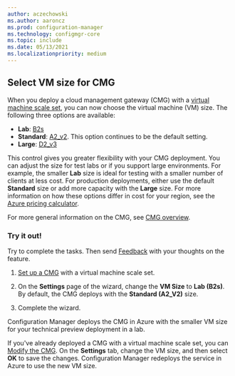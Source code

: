 ```yaml
---
author: aczechowski
ms.author: aaroncz
ms.prod: configuration-manager
ms.technology: configmgr-core
ms.topic: include
ms.date: 05/13/2021
ms.localizationpriority: medium
---
```


## <a name="bkmk_cmgsize"></a> Select VM size for CMG

<!--3555749-->

When you deploy a cloud management gateway (CMG) with a [virtual machine scale set](../../../../clients/manage/cmg/plan-cloud-management-gateway.md#virtual-machine-scale-sets), you can now choose the virtual machine (VM) size. The following three options are available:

- **Lab**: [B2s](/azure/virtual-machines/sizes-b-series-burstable)
- **Standard**: [A2_v2](/azure/virtual-machines/av2-series). This option continues to be the default setting.
- **Large**: [D2_v3](/azure/virtual-machines/dv3-dsv3-series)

This control gives you greater flexibility with your CMG deployment. You can adjust the size for test labs or if you support large environments. For example, the smaller **Lab** size is ideal for testing with a smaller number of clients at less cost. For production deployments, either use the default **Standard** size or add more capacity with the **Large** size. For more information on how these options differ in cost for your region, see the [Azure pricing calculator](https://azure.microsoft.com/pricing/calculator/).

For more general information on the CMG, see [CMG overview](../../../../clients/manage/cmg/overview.md).

### Try it out!

Try to complete the tasks. Then send [Feedback](../../../../understand/find-help.md#product-feedback) with your thoughts on the feature.

1. [Set up a CMG](../../../../clients/manage/cmg/setup-cloud-management-gateway.md) with a virtual machine scale set.

1. On the **Settings** page of the wizard, change the **VM Size** to **Lab (B2s)**. By default, the CMG deploys with the **Standard (A2_V2)** size.

1. Complete the wizard.

Configuration Manager deploys the CMG in Azure with the smaller VM size for your technical preview deployment in a lab.

If you've already deployed a CMG with a virtual machine scale set, you can [Modify the CMG](../../../../clients/manage/cmg/modify-cloud-management-gateway.md). On the **Settings** tab, change the VM size, and then select **OK** to save the changes. Configuration Manager redeploys the service in Azure to use the new VM size.
